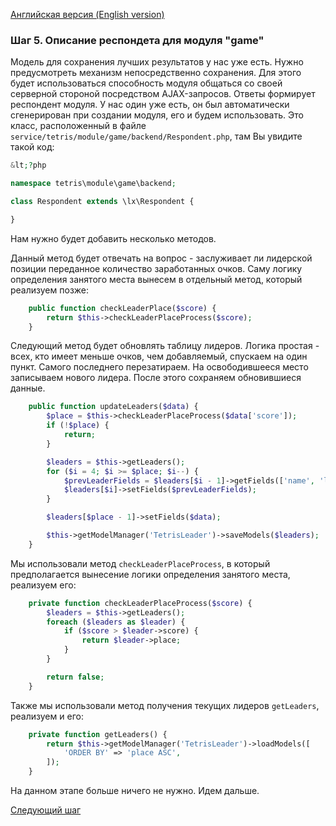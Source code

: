 [Английская версия (English version)](https://github.com/epicoon/lx-doc-articles/en/app-dev/expl1/5_game_respondent.md)

### Шаг 5. Описание респондета для модуля "game"

Модель для сохранения лучших результатов у нас уже есть. Нужно предусмотреть механизм непосредственно сохранения. Для этого будет использоваться способность модуля общаться со своей серверной стороной посредством AJAX-запросов. Ответы формирует респондент модуля. У нас один уже есть, он был автоматически сгенерирован при создании модуля, его и будем использовать. Это класс, расположенный в файле `service/tetris/module/game/backend/Respondent.php`, там Вы увидите такой код:
```php
&lt;?php

namespace tetris\module\game\backend;

class Respondent extends \lx\Respondent {

}

```
Нам нужно будет добавить несколько методов.

Данный метод будет отвечать на вопрос - заслуживает ли лидерской позиции переданное количество заработанных очков. Саму логику определения занятого места вынесем в отдельный метод, который реализуем позже:
```php
	public function checkLeaderPlace($score) {
		return $this->checkLeaderPlaceProcess($score);
	}
```

Следующий метод будет обновлять таблицу лидеров. Логика простая - всех, кто имеет меньше очков, чем добавляемый, спускаем на один пункт. Самого последнего перезатираем. На освободившееся место записываем нового лидера. После этого сохраняем обновившиеся данные.
```php
	public function updateLeaders($data) {
		$place = $this->checkLeaderPlaceProcess($data['score']);
		if (!$place) {
			return;
		}

		$leaders = $this->getLeaders();
		for ($i = 4; $i >= $place; $i--) {
			$prevLeaderFields = $leaders[$i - 1]->getFields(['name', 'level', 'score']);
			$leaders[$i]->setFields($prevLeaderFields);			
		}

		$leaders[$place - 1]->setFields($data);

		$this->getModelManager('TetrisLeader')->saveModels($leaders);
	}
```

Мы использовали метод `checkLeaderPlaceProcess`, в который предполагается вынесение логики определения занятого места, реализуем его:
```php
	private function checkLeaderPlaceProcess($score) {
		$leaders = $this->getLeaders();
		foreach ($leaders as $leader) {
			if ($score > $leader->score) {
				return $leader->place;
			}
		}

		return false;
	}
```

Также мы использовали метод получения текущих лидеров `getLeaders`, реализуем и его:
```php
	private function getLeaders() {
		return $this->getModelManager('TetrisLeader')->loadModels([
			'ORDER BY' => 'place ASC',
		]);
	}
```

На данном этапе больше ничего не нужно. Идем дальше.

[Следующий шаг](https://github.com/epicoon/lx-doc-articles/ru/app-dev/expl1/6_Map.md)
